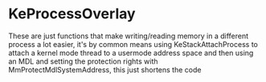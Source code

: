 # KeProcessOverlay
These are just functions that make writing/reading memory in a different process a lot easier, it's by common means using KeStackAttachProcess to attach a kernel mode thread to a usermode address space and then using an MDL and setting the protection rights with MmProtectMdlSystemAddress, this just shortens the code
